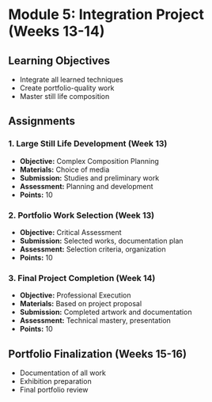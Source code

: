 # Module 5: Integration Project (Weeks 13-14)

## Learning Objectives
- Integrate all learned techniques
- Create portfolio-quality work
- Master still life composition

## Assignments

### 1. Large Still Life Development (Week 13)
- **Objective:** Complex Composition Planning
- **Materials:** Choice of media
- **Submission:** Studies and preliminary work
- **Assessment:** Planning and development
- **Points:** 10

### 2. Portfolio Work Selection (Week 13)
- **Objective:** Critical Assessment
- **Submission:** Selected works, documentation plan
- **Assessment:** Selection criteria, organization
- **Points:** 10

### 3. Final Project Completion (Week 14)
- **Objective:** Professional Execution
- **Materials:** Based on project proposal
- **Submission:** Completed artwork and documentation
- **Assessment:** Technical mastery, presentation
- **Points:** 10

## Portfolio Finalization (Weeks 15-16)
- Documentation of all work
- Exhibition preparation
- Final portfolio review
